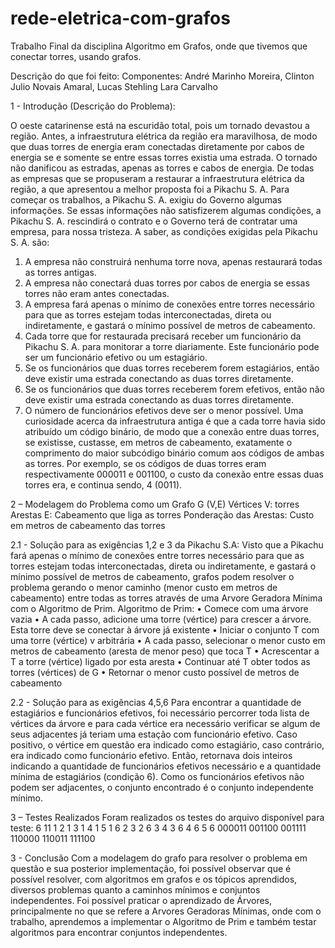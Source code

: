 # rede-eletrica-com-grafos
Trabalho Final da disciplina Algoritmo em Grafos, onde que tivemos que conectar torres, usando grafos.

Descrição do que foi feito:
Componentes: André Marinho Moreira, Clinton Julio Novais Amaral, Lucas Stehling Lara Carvalho

1 - Introdução (Descrição do Problema):

O oeste catarinense está na escuridão total, pois um tornado devastou a região.
Antes, a infraestrutura elétrica da região era maravilhosa, de modo que duas torres
de energia eram conectadas diretamente por cabos de energia se e somente se entre
essas torres existia uma estrada. O tornado não danificou as estradas, apenas as
torres e cabos de energia. De todas as empresas que se propuseram a restaurar a
infraestrutura elétrica da região, a que apresentou a melhor proposta foi a Pikachu S.
A. Para começar os trabalhos, a Pikachu S. A. exigiu do Governo algumas
informações. Se essas informações não satisfizerem algumas condições, a Pikachu
S. A. rescindirá o contrato e o Governo terá de contratar uma empresa, para nossa
tristeza. A saber, as condições exigidas pela Pikachu S. A. são:
1. A empresa não construirá nenhuma torre nova, apenas restaurará todas as torres
antigas.
2. A empresa não conectará duas torres por cabos de energia se essas torres não
eram antes conectadas.
3. A empresa fará apenas o mínimo de conexões entre torres necessário para que as
torres estejam todas interconectadas, direta ou indiretamente, e gastará o mínimo
possível de metros de cabeamento.
4. Cada torre que for restaurada precisará receber um funcionário da Pikachu S. A.
para monitorar a torre diariamente. Este funcionário pode ser um funcionário efetivo
ou um estagiário.
5. Se os funcionários que duas torres receberem forem estagiários, então deve existir
uma estrada conectando as duas torres diretamente.
6. Se os funcionários que duas torres receberem forem efetivos, então não deve
existir uma estrada conectando as duas torres diretamente.
7. O número de funcionários efetivos deve ser o menor possível.
Uma curiosidade acerca da infraestrutura antiga é que a cada torre havia sido
atribuído um código binário, de modo que a conexão entre duas torres, se existisse,
custasse, em metros de cabeamento, exatamente o comprimento do maior subcódigo
binário comum aos códigos de ambas as torres. Por exemplo, se os códigos de duas 
torres eram respectivamente 000011 e 001100, o custo da conexão entre essas duas
torres era, e continua sendo, 4 (0011).


2 – Modelagem do Problema como um Grafo G (V,E)
Vértices V: torres
Arestas E: Cabeamento que liga as torres
Ponderação das Arestas: Custo em metros de cabeamento das torres

2.1 - Solução para as exigências 1,2 e 3 da Pikachu S.A:
Visto que a Pikachu fará apenas o mínimo de conexões entre torres necessário para
que as torres estejam todas interconectadas, direta ou indiretamente, e gastará o
mínimo possível de metros de cabeamento, grafos podem resolver o problema
gerando o menor caminho (menor custo em metros de cabeamento) entre todas as
torres através de uma Arvore Geradora Mínima com o Algoritmo de Prim.
Algoritmo de Prim:
• Comece com uma árvore vazia
• A cada passo, adicione uma torre (vértice) para crescer a árvore. Esta torre
deve se conectar à árvore já existente
• Iniciar o conjunto T com uma torre (vértice) v arbitrária
• A cada passo, selecionar o menor custo em metros de cabeamento (aresta de
menor peso) que toca T
• Acrescentar a T a torre (vértice) ligado por esta aresta
• Continuar até T obter todos as torres (vértices) de G
• Retornar o menor custo possível de metros de cabeamento

2.2 - Solução para as exigências 4,5,6
Para encontrar a quantidade de estagiários e funcionários efetivos, foi necessário
percorrer toda lista de vértices da árvore e para cada vértice era necessário verificar
se algum de seus adjacentes já teriam uma estação com funcionário efetivo. Caso
positivo, o vértice em questão era indicado como estagiário, caso contrário, era
indicado como funcionário efetivo. Então, retornava dois inteiros indicando a
quantidade de funcionários efetivos necessário e a quantidade mínima de estagiários
(condição 6). Como os funcionários efetivos não podem ser adjacentes, o conjunto
encontrado é o conjunto independente mínimo. 

3 – Testes Realizados
Foram realizados os testes do arquivo disponível para teste:
6 11
1 2
1 3
1 4
1 5
1 6
2 3
2 6
3 4
3 6
4 6
5 6
000011
001100
001111
110000
110011
111100

3 - Conclusão
Com a modelagem do grafo para resolver o problema em questão e sua posterior
implementação, foi possível observar que é possível resolver, com algoritmos em
grafos e os tópicos aprendidos, diversos problemas quanto a caminhos mínimos e
conjuntos independentes. Foi possível praticar o aprendizado de Árvores,
principalmente no que se refere a Arvores Geradoras Mínimas, onde com o trabalho,
aprendemos a implementar o Algoritmo de Prim e também testar algoritmos para
encontrar conjuntos independentes. 
